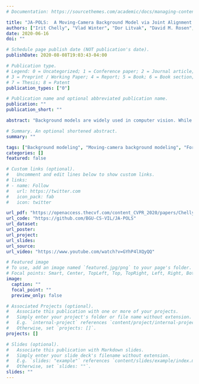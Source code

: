 ```yaml
---
# Documentation: https://sourcethemes.com/academic/docs/managing-content/

title: "JA-POLS:  A Moving-Camera Background Model via Joint Alignment and Partially-Overlapping Local Subspaces"
authors: ["Irit Chelly", "Vlad Winter", "Dor Litvak", "David M. Rosen", "Oren Freifeld"]
date: 2020-06-16
doi: ""

# Schedule page publish date (NOT publication's date).
publishDate: 2020-08-08T19:03:43-04:00

# Publication type.
# Legend: 0 = Uncategorized; 1 = Conference paper; 2 = Journal article;
# 3 = Preprint / Working Paper; 4 = Report; 5 = Book; 6 = Book section;
# 7 = Thesis; 8 = Patent
publication_types: ["0"]

# Publication name and optional abbreviated publication name.
publication: ""
publication_short: ""

abstract: "Background models are widely used in computer vision. While static-camera background (SCB) modeling is reasonably well-understood, moving-camera background (MCB) modeling remains a challenge. In this work, we propose a purely-2D, unsupervised, modular method that systematically overcomes these challenges. First, to estimate warps in the original video, we solve a joint-alignment problem while leveraging a certifiably-correct initialization. Next, we learn *both* multiple partially-overlapping local subspaces *and* how to predict registrations into these subspaces. Finally, at test time, we use these learned predictors to align a previously-unseen frame with the learned subspaces, and project it on a subset of those subspaces to obtain a background/foreground segmentation. We demonstrate that our method handles even large scenes with a relatively-free camera motion (provided the camera-to-scene distance does not change much), and that it not only yields state-of-the-art results on the original video, but also generalizes gracefully to previously-unseen videos of the same scene."

# Summary. An optional shortened abstract.
summary: ""

tags: ["Background modeling", "Moving-camera background modeling", "Foreground/background separation"]
categories: []
featured: false

# Custom links (optional).
#   Uncomment and edit lines below to show custom links.
# links:
# - name: Follow
#   url: https://twitter.com
#   icon_pack: fab
#   icon: twitter

url_pdf: "https://openaccess.thecvf.com/content_CVPR_2020/papers/Chelly_JA-POLS_A_Moving-Camera_Background_Model_via_Joint_Alignment_and_Partially-Overlapping_CVPR_2020_paper.pdf"
url_code: "https://github.com/BGU-CS-VIL/JA-POLS"
url_dataset:
url_poster:
url_project:
url_slides:
url_source:
url_video: "https://www.youtube.com/watch?v=GYhP4lXQyQQ"

# Featured image
# To use, add an image named `featured.jpg/png` to your page's folder. 
# Focal points: Smart, Center, TopLeft, Top, TopRight, Left, Right, BottomLeft, Bottom, BottomRight.
image:
  caption: ""
  focal_point: ""
  preview_only: false

# Associated Projects (optional).
#   Associate this publication with one or more of your projects.
#   Simply enter your project's folder or file name without extension.
#   E.g. `internal-project` references `content/project/internal-project/index.md`.
#   Otherwise, set `projects: []`.
projects: []

# Slides (optional).
#   Associate this publication with Markdown slides.
#   Simply enter your slide deck's filename without extension.
#   E.g. `slides: "example"` references `content/slides/example/index.md`.
#   Otherwise, set `slides: ""`.
slides: ""
---
```

